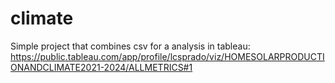 # climate
Simple project that combines csv for a analysis in tableau: https://public.tableau.com/app/profile/lcsprado/viz/HOMESOLARPRODUCTIONANDCLIMATE2021-2024/ALLMETRICS#1
